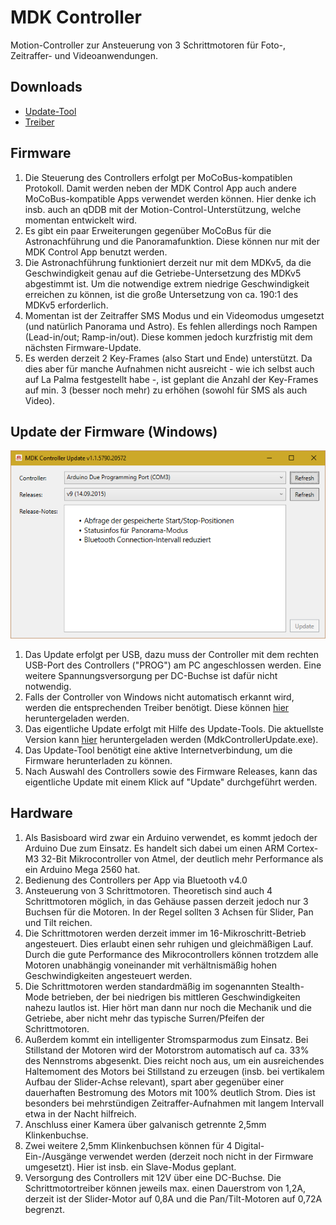 # MDK Controller
Motion-Controller zur Ansteuerung von 3 Schrittmotoren für Foto-, Zeitraffer- und Videoanwendungen.

## Downloads

* [Update-Tool](https://github.com/milindur/MdkControllerUpdate/releases/download/v1.1/MdkControllerUpdate.exe)
* [Treiber](https://github.com/milindur/MdkControllerUpdate/releases/download/v1.1/drivers.zip)

## Firmware

1. Die Steuerung des Controllers erfolgt per MoCoBus-kompatiblen Protokoll. Damit werden neben der MDK Control App auch andere MoCoBus-kompatible Apps verwendet werden können. Hier denke ich insb. auch an qDDB mit der Motion-Control-Unterstützung, welche momentan entwickelt wird.
2. Es gibt ein paar Erweiterungen gegenüber MoCoBus für die Astronachführung und die Panoramafunktion. Diese können nur mit der MDK Control App benutzt werden.
3. Die Astronachführung funktioniert derzeit nur mit dem MDKv5, da die Geschwindigkeit genau auf die Getriebe-Untersetzung des MDKv5 abgestimmt ist. Um die notwendige extrem niedrige Geschwindigkeit erreichen zu können, ist die große Untersetzung von ca. 190:1 des MDKv5 erforderlich.
4. Momentan ist der Zeitraffer SMS Modus und ein Videomodus umgesetzt (und natürlich Panorama und Astro). Es fehlen allerdings noch Rampen (Lead-in/out; Ramp-in/out). Diese kommen jedoch kurzfristig mit dem nächsten Firmware-Update.
5. Es werden derzeit 2 Key-Frames (also Start und Ende) unterstützt. Da dies aber für manche Aufnahmen nicht ausreicht - wie ich selbst auch auf La Palma festgestellt habe -, ist geplant die Anzahl der Key-Frames auf min. 3 (besser noch mehr) zu erhöhen (sowohl für SMS als auch Video).

## Update der Firmware (Windows)

![Screenshot des Update-Tools](https://raw.githubusercontent.com/milindur/MdkControllerUpdate/master/images/mdk-controller-update.png)

1. Das Update erfolgt per USB, dazu muss der Controller mit dem rechten USB-Port des Controllers ("PROG") am PC angeschlossen werden. Eine weitere Spannungsversorgung per DC-Buchse ist dafür nicht notwendig.
2. Falls der Controller von Windows nicht automatisch erkannt wird, werden die entsprechenden Treiber benötigt.
   Diese können [hier](https://github.com/milindur/MdkControllerUpdate/releases/download/v1.1/drivers.zip) heruntergeladen werden.
3. Das eigentliche Update erfolgt mit Hilfe des Update-Tools. Die aktuellste Version kann [hier](https://github.com/milindur/MdkControllerUpdate/releases) heruntergeladen werden (MdkControllerUpdate.exe).
4. Das Update-Tool benötigt eine aktive Internetverbindung, um die Firmware herunterladen zu können.
5. Nach Auswahl des Controllers sowie des Firmware Releases, kann das eigentliche Update mit einem Klick auf "Update" durchgeführt werden.

## Hardware

1. Als Basisboard wird zwar ein Arduino verwendet, es kommt jedoch der Arduino Due zum Einsatz. Es handelt sich dabei um einen ARM Cortex-M3 32-Bit Mikrocontroller von Atmel, der deutlich mehr Performance als ein Arduino Mega 2560 hat.
2. Bedienung des Controllers per App via Bluetooth v4.0
3. Ansteuerung von 3 Schrittmotoren. Theoretisch sind auch 4 Schrittmotoren möglich, in das Gehäuse passen derzeit jedoch nur 3 Buchsen für die Motoren. In der Regel sollten 3 Achsen für Slider, Pan und Tilt reichen.
4. Die Schrittmotoren werden derzeit immer im 16-Mikroschritt-Betrieb angesteuert. Dies erlaubt einen sehr ruhigen und gleichmäßigen Lauf. Durch die gute Performance des Mikrocontrollers können trotzdem alle Motoren unabhängig voneinander mit verhältnismäßig hohen Geschwindigkeiten angesteuert werden.
5. Die Schrittmotoren werden standardmäßig im sogenannten Stealth-Mode betrieben, der bei niedrigen bis mittleren Geschwindigkeiten nahezu lautlos ist. Hier hört man dann nur noch die Mechanik und die Getriebe, aber nicht mehr das typische Surren/Pfeifen der Schrittmotoren.
6. Außerdem kommt ein intelligenter Stromsparmodus zum Einsatz. Bei Stillstand der Motoren wird der Motorstrom automatisch auf ca. 33% des Nennstroms abgesenkt. Dies reicht noch aus, um ein ausreichendes Haltemoment des Motors bei Stillstand zu erzeugen (insb. bei vertikalem Aufbau der Slider-Achse relevant), spart aber gegenüber einer dauerhaften Bestromung des Motors mit 100% deutlich Strom. Dies ist besonders bei mehrstündigen Zeitraffer-Aufnahmen mit langem Intervall etwa in der Nacht hilfreich.
7. Anschluss einer Kamera über galvanisch getrennte 2,5mm Klinkenbuchse.
8. Zwei weitere 2,5mm Klinkenbuchsen können für 4 Digital-Ein-/Ausgänge verwendet werden (derzeit noch nicht in der Firmware umgesetzt). Hier ist insb. ein Slave-Modus geplant.
9. Versorgung des Controllers mit 12V über eine DC-Buchse. Die Schrittmotortreiber können jeweils max. einen Dauerstrom von 1,2A, derzeit ist der Slider-Motor auf 0,8A und die Pan/Tilt-Motoren auf 0,72A begrenzt.
